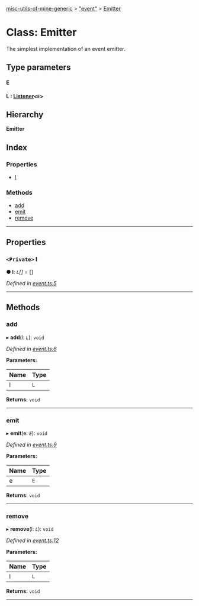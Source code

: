[misc-utils-of-mine-generic](../README.md) > ["event"](../modules/_event_.md) > [Emitter](../classes/_event_.emitter.md)

# Class: Emitter

The simplest implementation of an event emitter.

## Type parameters
#### E 
#### L :  [Listener](../modules/_event_.md#listener)<`E`>
## Hierarchy

**Emitter**

## Index

### Properties

* [l](_event_.emitter.md#l)

### Methods

* [add](_event_.emitter.md#add)
* [emit](_event_.emitter.md#emit)
* [remove](_event_.emitter.md#remove)

---

## Properties

<a id="l"></a>

### `<Private>` l

**● l**: *`L`[]* =  []

*Defined in [event.ts:5](https://github.com/cancerberoSgx/misc-utils-of-mine/blob/06942b5/misc-utils-of-mine-generic/src/event.ts#L5)*

___

## Methods

<a id="add"></a>

###  add

▸ **add**(l: *`L`*): `void`

*Defined in [event.ts:6](https://github.com/cancerberoSgx/misc-utils-of-mine/blob/06942b5/misc-utils-of-mine-generic/src/event.ts#L6)*

**Parameters:**

| Name | Type |
| ------ | ------ |
| l | `L` |

**Returns:** `void`

___
<a id="emit"></a>

###  emit

▸ **emit**(e: *`E`*): `void`

*Defined in [event.ts:9](https://github.com/cancerberoSgx/misc-utils-of-mine/blob/06942b5/misc-utils-of-mine-generic/src/event.ts#L9)*

**Parameters:**

| Name | Type |
| ------ | ------ |
| e | `E` |

**Returns:** `void`

___
<a id="remove"></a>

###  remove

▸ **remove**(l: *`L`*): `void`

*Defined in [event.ts:12](https://github.com/cancerberoSgx/misc-utils-of-mine/blob/06942b5/misc-utils-of-mine-generic/src/event.ts#L12)*

**Parameters:**

| Name | Type |
| ------ | ------ |
| l | `L` |

**Returns:** `void`

___

